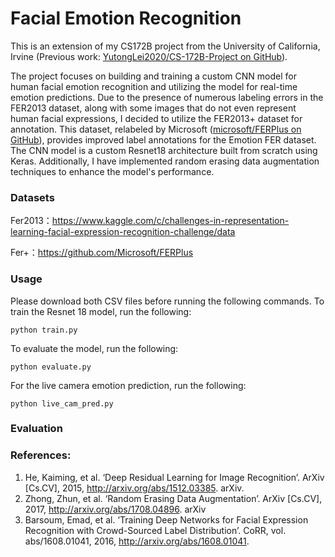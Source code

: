 # Facial Emotion Recognition

This is an extension of my CS172B project from the University of California, Irvine (Previous work: [YutongLei2020/CS-172B-Project on GitHub](https://github.com/YutongLei2020/CS-172B-Project)). 

The project focuses on building and training a custom CNN model for human facial emotion recognition and utilizing the model for real-time emotion predictions. Due to the presence of numerous labeling errors in the FER2013 dataset, along with some images that do not even represent human facial expressions, I decided to utilize the FER2013+ dataset for annotation. This dataset, relabeled by Microsoft ([microsoft/FERPlus on GitHub](https://github.com/microsoft/FERPlus)), provides improved label annotations for the Emotion FER dataset. The CNN model is a custom Resnet18 architecture built from scratch using Keras. Additionally, I have implemented random erasing data augmentation techniques to enhance the model's performance.

### Datasets
Fer2013：https://www.kaggle.com/c/challenges-in-representation-learning-facial-expression-recognition-challenge/data

Fer+：https://github.com/Microsoft/FERPlus

### Usage
Please download both CSV files before running the following commands.
To train the Resnet 18 model, run the following:
```
python train.py
```
To evaluate the model, run the following:
```
python evaluate.py
```
For the live camera emotion prediction, run the following:
```
python live_cam_pred.py
```
### Evaluation

### References: 
1.	He, Kaiming, et al. ‘Deep Residual Learning for Image Recognition’. ArXiv [Cs.CV], 2015, http://arxiv.org/abs/1512.03385. arXiv.
2.	Zhong, Zhun, et al. ‘Random Erasing Data Augmentation’. ArXiv [Cs.CV], 2017, http://arxiv.org/abs/1708.04896. arXiv
3.	Barsoum, Emad, et al. ‘Training Deep Networks for Facial Expression Recognition with Crowd-Sourced Label Distribution’. CoRR, vol. abs/1608.01041, 2016, http://arxiv.org/abs/1608.01041.
